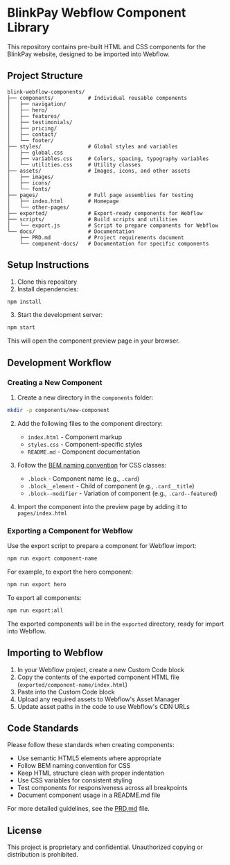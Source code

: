 # BlinkPay Webflow Component Library

This repository contains pre-built HTML and CSS components for the BlinkPay website, designed to be imported into Webflow.

## Project Structure

```
blink-webflow-components/
├── components/           # Individual reusable components
│   ├── navigation/
│   ├── hero/
│   ├── features/
│   ├── testimonials/
│   ├── pricing/
│   ├── contact/
│   └── footer/
├── styles/               # Global styles and variables
│   ├── global.css       
│   ├── variables.css     # Colors, spacing, typography variables
│   └── utilities.css     # Utility classes
├── assets/               # Images, icons, and other assets
│   ├── images/
│   ├── icons/
│   └── fonts/
├── pages/                # Full page assemblies for testing
│   ├── index.html        # Homepage
│   └── other-pages/
├── exported/             # Export-ready components for Webflow
├── scripts/              # Build scripts and utilities
│   └── export.js         # Script to prepare components for Webflow
└── docs/                 # Documentation
    ├── PRD.md            # Project requirements document
    └── component-docs/   # Documentation for specific components
```

## Setup Instructions

1. Clone this repository
2. Install dependencies:

```bash
npm install
```

3. Start the development server:

```bash
npm start
```

This will open the component preview page in your browser.

## Development Workflow

### Creating a New Component

1. Create a new directory in the `components` folder:

```bash
mkdir -p components/new-component
```

2. Add the following files to the component directory:
   - `index.html` - Component markup
   - `styles.css` - Component-specific styles
   - `README.md` - Component documentation

3. Follow the [BEM naming convention](http://getbem.com/naming/) for CSS classes:
   - `.block` - Component name (e.g., `.card`)
   - `.block__element` - Child of component (e.g., `.card__title`)
   - `.block--modifier` - Variation of component (e.g., `.card--featured`)

4. Import the component into the preview page by adding it to `pages/index.html`

### Exporting a Component for Webflow

Use the export script to prepare a component for Webflow import:

```bash
npm run export component-name
```

For example, to export the hero component:

```bash
npm run export hero
```

To export all components:

```bash
npm run export:all
```

The exported components will be in the `exported` directory, ready for import into Webflow.

## Importing to Webflow

1. In your Webflow project, create a new Custom Code block
2. Copy the contents of the exported component HTML file (`exported/component-name/index.html`)
3. Paste into the Custom Code block
4. Upload any required assets to Webflow's Asset Manager
5. Update asset paths in the code to use Webflow's CDN URLs

## Code Standards

Please follow these standards when creating components:

- Use semantic HTML5 elements where appropriate
- Follow BEM naming convention for CSS
- Keep HTML structure clean with proper indentation
- Use CSS variables for consistent styling
- Test components for responsiveness across all breakpoints
- Document component usage in a README.md file

For more detailed guidelines, see the [PRD.md](docs/PRD.md) file.

## License

This project is proprietary and confidential. Unauthorized copying or distribution is prohibited. 